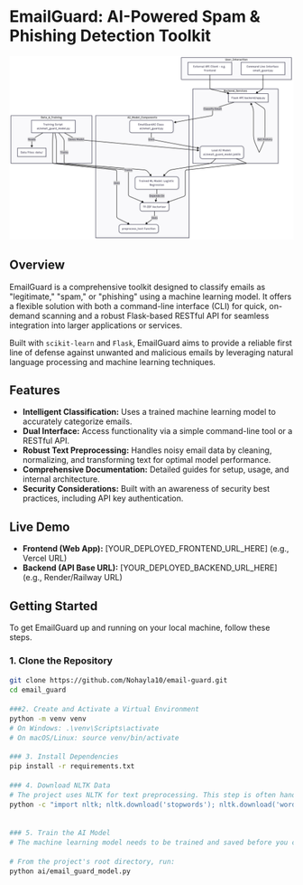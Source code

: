 # EmailGuard: AI-Powered Spam & Phishing Detection Toolkit

![EmailGuard Architecture Diagram](docs/architecture.png)

## Overview

EmailGuard is a comprehensive toolkit designed to classify emails as "legitimate," "spam," or "phishing" using a machine learning model. It offers a flexible solution with both a command-line interface (CLI) for quick, on-demand scanning and a robust Flask-based RESTful API for seamless integration into larger applications or services.

Built with `scikit-learn` and `Flask`, EmailGuard aims to provide a reliable first line of defense against unwanted and malicious emails by leveraging natural language processing and machine learning techniques.

## Features

* **Intelligent Classification:** Uses a trained machine learning model to accurately categorize emails.
* **Dual Interface:** Access functionality via a simple command-line tool or a RESTful API.
* **Robust Text Preprocessing:** Handles noisy email data by cleaning, normalizing, and transforming text for optimal model performance.
* **Comprehensive Documentation:** Detailed guides for setup, usage, and internal architecture.
* **Security Considerations:** Built with an awareness of security best practices, including API key authentication.

## Live Demo

* **Frontend (Web App):** [YOUR_DEPLOYED_FRONTEND_URL_HERE] (e.g., Vercel URL)
* **Backend (API Base URL):** [YOUR_DEPLOYED_BACKEND_URL_HERE] (e.g., Render/Railway URL)

## Getting Started

To get EmailGuard up and running on your local machine, follow these steps.

### 1. Clone the Repository

```bash
git clone https://github.com/Nohayla10/email-guard.git
cd email_guard

###2. Create and Activate a Virtual Environment
python -m venv venv
# On Windows: .\venv\Scripts\activate
# On macOS/Linux: source venv/bin/activate

### 3. Install Dependencies
pip install -r requirements.txt

### 4. Download NLTK Data
# The project uses NLTK for text preprocessing. This step is often handled automatically on first run, but you can manually ensure the data is present:
python -c "import nltk; nltk.download('stopwords'); nltk.download('wordnet')"


### 5. Train the AI Model
# The machine learning model needs to be trained and saved before you can use the CLI or API.

# From the project's root directory, run:
python ai/email_guard_model.py

